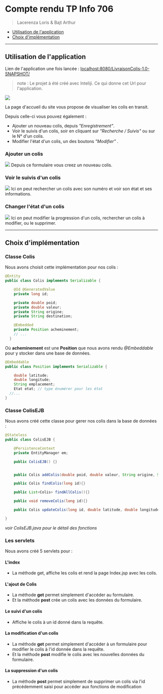 # Compte rendu TP Info 706
> Lacerenza Loris & Bajt Arthur
- <a href="#1">Utilisation de l'application</a>
- <a href="#2">Choix d'implémentation</a>

---

<h2 id="1">Utilisation de l'application</h2>

Lien de l'application une fois lancée :
<a href="localhost:8080/LivraisonColis-1.0-SNAPSHOT/">localhost:8080/LivraisonColis-1.0-SNAPSHOT/</a>

> note : Le projet à été créé avec Inteliji. Ce qui donne cet Url pour l'application.

<img src="img/index.png"/>

La page d'accueil du site vous propose de visualiser les colis en transit.

Depuis celle-ci vous pouvez également :
- Ajouter un nouveau colis, depuis *"Enregistrement"*.
- Voir le suivis d'un colis, soir en cliquant sur *"Recherche / Suivis"* ou sur le N° d'un colis.
- Modifier l'état d'un colis, un des boutons *"Modifier"* .

### Ajouter un colis
<img src="img/Enregistrement.png"/>
Depuis ce formulaire vous creez un nouveau colis.

### Voir le suivis d'un colis
<img src="img/Suivis.png"/>
Ici on peut rechercher un colis avec son numéro et voir son état et ses informations.

### Changer l'état d'un colis
<img src="img/Progression.png"/>
Ici on peut modifier la progression d'un colis, rechercher un colis à modifier, ou le supprimer.

---

<h2 id="2">Choix d'implémentation</h2>

### Classe Colis
Nous avons choisit cette implémentation pour nos colis :
```java
@Entity
public class Colis implements Serializable {

	@Id @GeneratedValue
	private long id;

    private double poid;
    private double valeur;
    private String origine;
    private String destination;

    @Embedded
    private Position acheminement;
    // ...
  }
```

Où **acheminement** est une **Position** que nous avons rendu *@Embeddable* pour y stocker dans une base de données.
```java
@Embeddable
public class Position implements Serializable {

	double latitude;
	double longitude;
	String emplacement;
	Etat etat; // type énumérer pour les état
  //...
}
```


### Classe ColisEJB
Nous avons créé cette classe pour gerer nos colis dans la base de données :
```java
@Stateless
public class ColisEJB {

	@PersistenceContext
	private EntityManager em;

	public ColisEJB() {}


    public Colis addColis(double poid, double valeur, String origine, String destination, Position acheminement) {}

    public Colis findColis(long id){}

    public List<Colis> findAllColis(){}

    public void removeColis(long id){}

    public Colis updateColis(long id, double latitude, double longitude, String emplacement, Etat etat) {}

}
```
*voir ColisEJB.java pour le détail des fonctions*


### Les servlets
Nous avons créé 5 servlets pour :

#### L'index
- La méthode get, affiche les colis et rend la page Index.jsp avec les colis.

#### L'ajout de Colis
- La méthode **get** permet simplement d'accéder au formulaire.
- Et la méthode **post** crée un colis avec les données du formulaire.

#### Le suivi d'un colis
- Affiche le colis à un id donné dans la requête.

#### La modification d'un colis
- La méthode **get** permet simplement d'accéder à un formulaire pour modifier le colis à l'id donnée dans la requête.
- Et la méthode **post** modifie le colis avec les nouvelles données du formulaire.

#### La suppression d'un colis
- La méthode **post** permet simplement de supprimer un colis via l'id précédemment saisi pour accéder aux fonctions de modification
